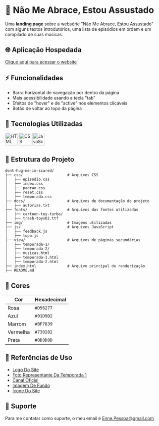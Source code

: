 
# 🧶 Não Me Abrace, Estou Assustado

 Uma **landing page** sobre a websérie "Não Me Abrace, Estou Assustado" com alguns textos introdutórios, uma lista de episódios em ordem e um compilado de suas músicas.


## 🌐 Aplicação Hospedada

 [Clique aqui para acessar o website](https://enne-amore.github.io/do-not-hug-i-am-scared/)


## ⚡ Funcionalidades

 - Barra horizontal de navegação por dentro da página
 - Mais acessibilidade usando a tecla "tab"
 - Efeitos de "hover" e de "active" nos elementos clicáveis
 - Botão de voltar ao topo da página


## 🚀 Tecnologias Utilizadas

 <p align="left">
   <img src="https://cdn.jsdelivr.net/gh/devicons/devicon/icons/html5/html5-original.svg" title="HTML" alt="HTML" width="40" height="40"/>
   <img src="https://upload.wikimedia.org/wikipedia/commons/thumb/a/ab/Official_CSS_Logo.svg/2048px-Official_CSS_Logo.svg.png" title="CSS" alt="CSS" width="40" height="40"/>
   <img src="https://cdn.jsdelivr.net/gh/devicons/devicon/icons/javascript/javascript-original.svg" title="JavaScript" alt="JavaScript" width="40" height="40"/>
 </p>


## 📂 Estrutura do Projeto

 ```plaintext
 dont-hug-me-im-scared/
 ├── css/                    # Arquivos CSS
 │   ├── episodio.css 
 │   ├── index.css
 │   ├── padrao.css 
 │   ├── reset.css  
 │   ├── temporada.css       
 ├── docs/                   # Arquivos de documentação do projeto
 │   ├── autorias.txt
 ├── fonts/                  # Arquivos das fontes utilizadas
 │   ├── cartoon-toy-turbo/
 │   ├── trash-toys02.ttf
 ├── img/                    # Imagens utilizadas 
 ├── js/                     # Arquivos JavaScript
 │   ├── feedback.js 
 │   ├── topo.js 
 ├── view/                   # Arquivos de páginas secundárias
 │   ├── temporada-1/
 │   ├── temporada-2/
 │   ├── musicas.html
 │   ├── temporada-1.html
 │   ├── temporada-2.html
 ├── index.html              # Arquivo principal de renderização
 ├── README.md
 ```


## 🌈 Cores

| Cor      | Hexadecimal |
| -------- | ----------- |
| Rosa     | `#D96277`   |
| Azul     | `#91D9D2`   |
| Marrom   | `#BF7839`   |
| Vermelha | `#730202`   |
| Preta    | `#0D0D0D`   |


## 🌟 Referências de Uso

 - [Logo Do Site](http://cinegnose.blogspot.com/2016/01/curta-da-semana-dont-hug-me-im-scared-o.html)
 - [Foto Representante Da Temporada 1](http://www.beckyandjoes.com)
 - [Canal Oficial](https://www.youtube.com/@donthugmeimscared)
 - [Imagem De Fundo](https://www.deviantart.com/fnafnate/art/Don-t-hug-me-I-m-scared-wallpaper-797185474)
 - [Ícone Do Site](https://www.reddit.com/r/DHMIS/comments/epcg5i/the_dhmis_trio_ssbukfad2_style_icon/?utm_source=share&utm_medium=web3x&utm_name=web3xcss&utm_term=1&utm_content=share_button)
 

## 🔧 Suporte

 Para me contatar como suporte, o meu email é [Enne.Pessoa@gmail.com](mailto:Enne.Pessoa@gmail.com)

